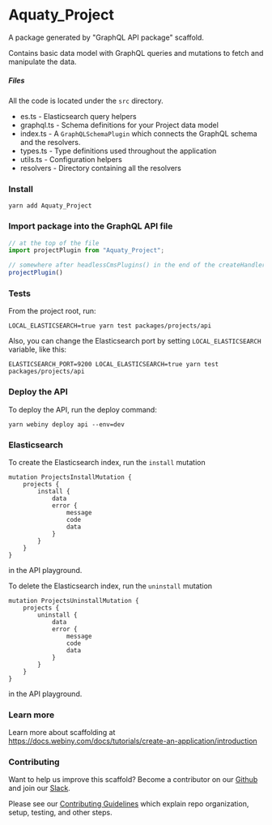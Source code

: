 # Aquaty_Project

A package generated by "GraphQL API package" scaffold.

Contains basic data model with GraphQL queries and mutations to fetch and manipulate the data.

##### Files
All the code is located under the `src` directory.
- es.ts - Elasticsearch query helpers
- graphql.ts - Schema definitions for your Project data model
- index.ts - A `GraphQLSchemaPlugin` which connects the GraphQL schema and the resolvers.
- types.ts - Type definitions used throughout the application
- utils.ts - Configuration helpers
- resolvers - Directory containing all the resolvers

### Install

```
yarn add Aquaty_Project
```

### Import package into the GraphQL API file

```ts title="api/code/graphql/src/index.ts"
// at the top of the file
import projectPlugin from "Aquaty_Project";

// somewhere after headlessCmsPlugins() in the end of the createHandler() function
projectPlugin()
```

### Tests
From the project root, run:
```
LOCAL_ELASTICSEARCH=true yarn test packages/projects/api
```

Also, you can change the Elasticsearch port by setting `LOCAL_ELASTICSEARCH` variable, like this:
```
ELASTICSEARCH_PORT=9200 LOCAL_ELASTICSEARCH=true yarn test packages/projects/api
```

### Deploy the API
To deploy the API, run the deploy command:
```
yarn webiny deploy api --env=dev
```

### Elasticsearch
To create the Elasticsearch index, run the `install` mutation
```
mutation ProjectsInstallMutation {
    projects {
        install {
            data
            error {
                message
                code
                data
            }
        }
    }
}
```
in the API playground.

To delete the Elasticsearch index, run the `uninstall` mutation
```
mutation ProjectsUninstallMutation {
    projects {
        uninstall {
            data
            error {
                message
                code
                data
            }
        }
    }
}
```
in the API playground.

### Learn more
Learn more about scaffolding at https://docs.webiny.com/docs/tutorials/create-an-application/introduction

### Contributing
Want to help us improve this scaffold? Become a contributor on our [Github](https://github.com/webiny/webiny-js) and join our [Slack](https://webiny-community.slack.com).

Please see our [Contributing Guidelines](https://github.com/webiny/webiny-js/blob/next/docs/CONTRIBUTING.md) which explain repo organization, setup, testing, and other steps.